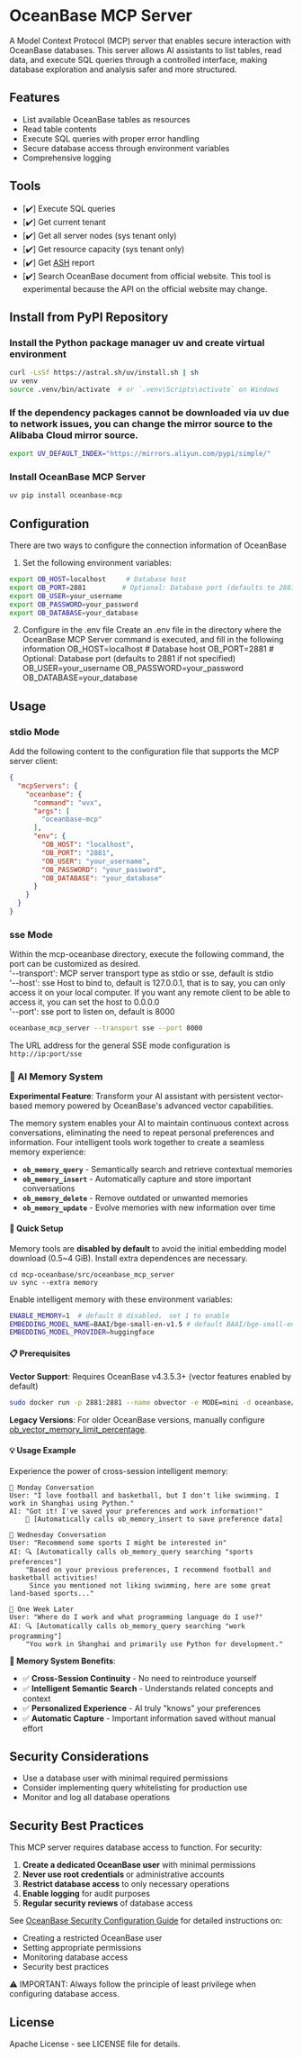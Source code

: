 # OceanBase MCP Server

A Model Context Protocol (MCP) server that enables secure interaction with OceanBase databases. 
This server allows AI assistants to list tables, read data, and execute SQL queries through a controlled interface, making database exploration and analysis safer and more structured.

## Features

- List available OceanBase tables as resources
- Read table contents
- Execute SQL queries with proper error handling
- Secure database access through environment variables
- Comprehensive logging

## Tools
- [✔️] Execute SQL queries
- [✔️] Get current tenant
- [✔️] Get all server nodes (sys tenant only)
- [✔️] Get resource capacity (sys tenant only)
- [✔️] Get [ASH](https://www.oceanbase.com/docs/common-oceanbase-database-cn-1000000002013776) report
- [✔️] Search OceanBase document from official website.
  This tool is experimental because the API on the official website may change.

## Install from PyPI Repository

### Install the Python package manager uv and create virtual environment
```bash
curl -LsSf https://astral.sh/uv/install.sh | sh
uv venv
source .venv/bin/activate  # or `.venv\Scripts\activate` on Windows
```
### If the dependency packages cannot be downloaded via uv due to network issues, you can change the mirror source to the Alibaba Cloud mirror source.
```bash
export UV_DEFAULT_INDEX="https://mirrors.aliyun.com/pypi/simple/"
```
### Install OceanBase MCP Server
```bash
uv pip install oceanbase-mcp
```
## Configuration
There are two ways to configure the connection information of OceanBase
1. Set the following environment variables:

```bash
export OB_HOST=localhost     # Database host
export OB_PORT=2881         # Optional: Database port (defaults to 2881 if not specified)
export OB_USER=your_username
export OB_PASSWORD=your_password
export OB_DATABASE=your_database
```
2. Configure in the .env file
Create an .env file in the directory where the OceanBase MCP Server command is executed, and fill in the following information
OB_HOST=localhost     # Database host
OB_PORT=2881         # Optional: Database port (defaults to 2881 if not specified)
OB_USER=your_username
OB_PASSWORD=your_password
OB_DATABASE=your_database
## Usage

### stdio Mode

Add the following content to the configuration file that supports the MCP server client:

```json
{
  "mcpServers": {
    "oceanbase": {
      "command": "uvx",
      "args": [
        "oceanbase-mcp"
      ],
      "env": {
        "OB_HOST": "localhost",
        "OB_PORT": "2881",
        "OB_USER": "your_username",
        "OB_PASSWORD": "your_password",
        "OB_DATABASE": "your_database"
      }
    }
  }
}
```
### sse Mode
Within the mcp-oceanbase directory, execute the following command, the port can be customized as desired.<br>
'--transport': MCP server transport type as stdio or sse, default is stdio<br>
'--host': sse Host to bind to, default is 127.0.0.1, that is to say, you can only access it on your local computer. If you want any remote client to be able to access it, you can set the host to 0.0.0.0<br>
'--port': sse port to listen on, default is 8000
```bash
oceanbase_mcp_server --transport sse --port 8000
```
The URL address for the general SSE mode configuration is `http://ip:port/sse`

### 🧠 AI Memory System

**Experimental Feature**: Transform your AI assistant with persistent vector-based memory powered by OceanBase's advanced vector capabilities.

The memory system enables your AI to maintain continuous context across conversations, eliminating the need to repeat personal preferences and information. Four intelligent tools work together to create a seamless memory experience:

- **`ob_memory_query`** - Semantically search and retrieve contextual memories
- **`ob_memory_insert`** - Automatically capture and store important conversations  
- **`ob_memory_delete`** - Remove outdated or unwanted memories
- **`ob_memory_update`** - Evolve memories with new information over time

#### 🚀 Quick Setup

Memory tools are **disabled by default** to avoid the initial embedding model download (0.5~4 GiB). Install extra dependences are necessary.

```
cd mcp-oceanbase/src/oceanbase_mcp_server
uv sync --extra memory
```

Enable intelligent memory with these environment variables:

```bash
ENABLE_MEMORY=1  # default 0 disabled， set 1 to enable
EMBEDDING_MODEL_NAME=BAAI/bge-small-en-v1.5 # default BAAI/bge-small-en-v1.5, You can set BAAI/bge-m3 or other models to get better experience.
EMBEDDING_MODEL_PROVIDER=huggingface
```

#### 📋 Prerequisites

**Vector Support**: Requires OceanBase v4.3.5.3+ (vector features enabled by default)

```bash
sudo docker run -p 2881:2881 --name obvector -e MODE=mini -d oceanbase/oceanbase-ce:4.3.5.3-103000092025080818
```

**Legacy Versions**: For older OceanBase versions, manually configure [ob_vector_memory_limit_percentage](https://www.oceanbase.com/docs/common-oceanbase-database-cn-1000000003381620).

#### 💡 Usage Example

Experience the power of cross-session intelligent memory:

```
📅 Monday Conversation
User: "I love football and basketball, but I don't like swimming. I work in Shanghai using Python."
AI: "Got it! I've saved your preferences and work information!" 
    💾 [Automatically calls ob_memory_insert to save preference data]

📅 Wednesday Conversation  
User: "Recommend some sports I might be interested in"
AI: 🔍 [Automatically calls ob_memory_query searching "sports preferences"]
    "Based on your previous preferences, I recommend football and basketball activities! 
     Since you mentioned not liking swimming, here are some great land-based sports..."

📅 One Week Later
User: "Where do I work and what programming language do I use?"  
AI: 🔍 [Automatically calls ob_memory_query searching "work programming"]
    "You work in Shanghai and primarily use Python for development."
```

**🎯 Memory System Benefits**:
- ✅ **Cross-Session Continuity** - No need to reintroduce yourself
- ✅ **Intelligent Semantic Search** - Understands related concepts and context  
- ✅ **Personalized Experience** - AI truly "knows" your preferences
- ✅ **Automatic Capture** - Important information saved without manual effort

## Security Considerations

- Use a database user with minimal required permissions
- Consider implementing query whitelisting for production use
- Monitor and log all database operations

## Security Best Practices

This MCP server requires database access to function. For security:

1. **Create a dedicated OceanBase user** with minimal permissions
2. **Never use root credentials** or administrative accounts
3. **Restrict database access** to only necessary operations
4. **Enable logging** for audit purposes
5. **Regular security reviews** of database access

See [OceanBase Security Configuration Guide](./SECURITY.md) for detailed instructions on:
- Creating a restricted OceanBase user
- Setting appropriate permissions
- Monitoring database access
- Security best practices

⚠️ IMPORTANT: Always follow the principle of least privilege when configuring database access.

## License

Apache License - see LICENSE file for details.


